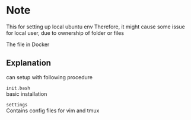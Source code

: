 # Note
This for setting up local ubuntu env
Therefore, it might cause some issue for local user, due to ownership of folder or files

The file in Docker


## Explanation
can setup with following procedure   

`init.bash`  
basic installation

`settings`  
Contains config files for vim and tmux




